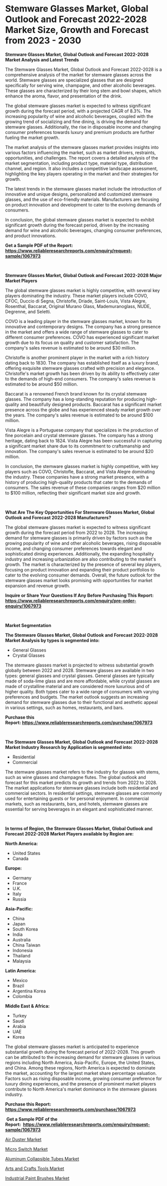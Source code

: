 <p><h1>Stemware Glasses Market, Global Outlook and Forecast 2022-2028 Market Size, Growth and Forecast from 2023 - 2030</h1></p><p><strong>Stemware Glasses Market, Global Outlook and Forecast 2022-2028 Market Analysis and Latest Trends</strong></p>
<p><p>The Stemware Glasses Market, Global Outlook and Forecast 2022-2028 is a comprehensive analysis of the market for stemware glasses across the world. Stemware glasses are specialized glasses that are designed specifically for serving wine, champagne, and other alcoholic beverages. These glasses are characterized by their long stem and bowl shapes, which enhance the aroma, flavor, and presentation of the drink.</p><p>The global stemware glasses market is expected to witness significant growth during the forecast period, with a projected CAGR of 8.3%. The increasing popularity of wine and alcoholic beverages, coupled with the growing trend of socializing and fine dining, is driving the demand for stemware glasses. Additionally, the rise in disposable income and changing consumer preferences towards luxury and premium products are further fueling the market growth.</p><p>The market analysis of the stemware glasses market provides insights into various factors influencing the market, such as market drivers, restraints, opportunities, and challenges. The report covers a detailed analysis of the market segmentation, including product type, material type, distribution channel, and region. It also includes a competitive landscape assessment, highlighting the key players operating in the market and their strategies for growth.</p><p>The latest trends in the stemware glasses market include the introduction of innovative and unique designs, personalized and customized stemware glasses, and the use of eco-friendly materials. Manufacturers are focusing on product innovation and development to cater to the evolving demands of consumers.</p><p>In conclusion, the global stemware glasses market is expected to exhibit significant growth during the forecast period, driven by the increasing demand for wine and alcoholic beverages, changing consumer preferences, and product innovations.</p></p>
<p><strong>Get a Sample PDF of the Report:&nbsp; <a href="https://www.reliableresearchreports.com/enquiry/request-sample/1067973">https://www.reliableresearchreports.com/enquiry/request-sample/1067973</a></strong></p>
<p>&nbsp;</p>
<p><strong>Stemware Glasses Market, Global Outlook and Forecast 2022-2028 Major Market Players</strong></p>
<p><p>The global stemware glasses market is highly competitive, with several key players dominating the industry. These market players include COVO, CFOC, Duccio di Segna, Christofle, Driade, Saint-Louis, Vista Alegre, Rosenthal, Baccarat, Original Murano Glass, Mademuranoglass, NUDE, Degrenne, and Seletti.</p><p>COVO is a leading player in the stemware glasses market, known for its innovative and contemporary designs. The company has a strong presence in the market and offers a wide range of stemware glasses to cater to different consumer preferences. COVO has experienced significant market growth due to its focus on quality and customer satisfaction. The company's sales revenue is estimated to be around $30 million.</p><p>Christofle is another prominent player in the market with a rich history dating back to 1830. The company has established itself as a luxury brand, offering exquisite stemware glasses crafted with precision and elegance. Christofle's market growth has been driven by its ability to effectively cater to the demands of high-end consumers. The company's sales revenue is estimated to be around $50 million.</p><p>Baccarat is a renowned French brand known for its crystal stemware glasses. The company has a long-standing reputation for producing high-quality and beautifully designed products. Baccarat has a significant market presence across the globe and has experienced steady market growth over the years. The company's sales revenue is estimated to be around $100 million.</p><p>Vista Alegre is a Portuguese company that specializes in the production of fine porcelain and crystal stemware glasses. The company has a strong heritage, dating back to 1824. Vista Alegre has been successful in capturing a significant market share due to its commitment to craftsmanship and innovation. The company's sales revenue is estimated to be around $20 million.</p><p>In conclusion, the stemware glasses market is highly competitive, with key players such as COVO, Christofle, Baccarat, and Vista Alegre dominating the industry. These companies have a strong market presence, with a history of producing high-quality products that cater to the demands of consumers. The sales revenue of these companies ranges from $20 million to $100 million, reflecting their significant market size and growth.</p></p>
<p>&nbsp;</p>
<p><strong>What Are The Key Opportunities For Stemware Glasses Market, Global Outlook and Forecast 2022-2028 Manufacturers?</strong></p>
<p><p>The global stemware glasses market is expected to witness significant growth during the forecast period from 2022 to 2028. The increasing demand for stemware glasses is primarily driven by factors such as the growing popularity of wine and other alcoholic beverages, rising disposable income, and changing consumer preferences towards elegant and sophisticated dining experiences. Additionally, the expanding hospitality industry and increasing urbanization are also contributing to the market's growth. The market is characterized by the presence of several key players, focusing on product innovation and expanding their product portfolios to cater to the evolving consumer demands. Overall, the future outlook for the stemware glasses market looks promising with opportunities for market expansion and revenue growth.</p></p>
<p><strong>Inquire or Share Your Questions If Any Before Purchasing This Report: <a href="https://www.reliableresearchreports.com/enquiry/pre-order-enquiry/1067973">https://www.reliableresearchreports.com/enquiry/pre-order-enquiry/1067973</a></strong></p>
<p>&nbsp;</p>
<p><strong>Market Segmentation</strong></p>
<p><strong>The Stemware Glasses Market, Global Outlook and Forecast 2022-2028 Market Analysis by types is segmented into:</strong></p>
<p><ul><li>General Glasses</li><li>Crystal Glasses</li></ul></p>
<p><p>The stemware glasses market is projected to witness substantial growth globally between 2022 and 2028. Stemware glasses are available in two types: general glasses and crystal glasses. General glasses are typically made of soda-lime glass and are more affordable, while crystal glasses are made of crystalline material and are considered more luxurious and of higher quality. Both types cater to a wide range of consumers with varying preferences and budgets. The market outlook suggests an increasing demand for stemware glasses due to their functional and aesthetic appeal in various settings, such as homes, restaurants, and bars.</p></p>
<p><strong>Purchase this Report:&nbsp;<a href="https://www.reliableresearchreports.com/purchase/1067973">https://www.reliableresearchreports.com/purchase/1067973</a></strong></p>
<p>&nbsp;</p>
<p><strong>The Stemware Glasses Market, Global Outlook and Forecast 2022-2028 Market Industry Research by Application is segmented into:</strong></p>
<p><ul><li>Residential</li><li>Commercial</li></ul></p>
<p><p>The stemware glasses market refers to the industry for glasses with stems, such as wine glasses and champagne flutes. The global outlook and forecast for this market predicts its growth and trends from 2022 to 2028. The market applications for stemware glasses include both residential and commercial sectors. In residential settings, stemware glasses are commonly used for entertaining guests or for personal enjoyment. In commercial markets, such as restaurants, bars, and hotels, stemware glasses are essential for serving beverages in an elegant and sophisticated manner.</p></p>
<p>&nbsp;</p>
<p><strong>In terms of Region, the Stemware Glasses Market, Global Outlook and Forecast 2022-2028 Market Players available by Region are:</strong></p>
<p>
    <p> <strong> North America: </strong>
        <ul>
            <li>United States</li>
            <li>Canada</li>
        </ul>
        </p> 
    <p> <strong> Europe: </strong>
        <ul>
            <li>Germany</li>
            <li>France</li>
            <li>U.K.</li>
            <li>Italy</li>
            <li>Russia</li>
        </ul>
        </p> 
    <p> <strong> Asia-Pacific: </strong>
        <ul>
            <li>China</li>
            <li>Japan</li>
            <li>South Korea</li>
            <li>India</li>
            <li>Australia</li>
            <li>China Taiwan</li>
            <li>Indonesia</li>
            <li>Thailand</li>
            <li>Malaysia</li>
        </ul>
        </p> 
    <p> <strong> Latin America: </strong>
        <ul>
            <li>Mexico</li>
            <li>Brazil</li>
            <li>Argentina Korea</li>
            <li>Colombia</li>
        </ul>
        </p> 
    <p> <strong> Middle East & Africa: </strong>
        <ul>
            <li>Turkey</li>
            <li>Saudi</li>
            <li>Arabia</li>
            <li>UAE</li>
            <li>Korea</li>
        </ul>
    </p>
    </p>
<p><p>The global stemware glasses market is anticipated to experience substantial growth during the forecast period of 2022-2028. This growth can be attributed to the increasing demand for stemware glasses in various regions including North America, Asia-Pacific, Europe, the United States, and China. Among these regions, North America is expected to dominate the market, accounting for the largest market share percentage valuation. Factors such as rising disposable income, growing consumer preference for luxury dining experiences, and the presence of prominent market players contribute to North America's market dominance in the stemware glasses industry.</p></p>
<p><strong>Purchase this Report: <a href="https://www.reliableresearchreports.com/purchase/1067973">https://www.reliableresearchreports.com/purchase/1067973</a></strong></p>
<p>&nbsp;<strong>Get a Sample PDF of the Report:&nbsp;&nbsp;<a href="https://www.reliableresearchreports.com/enquiry/request-sample/1067973">https://www.reliableresearchreports.com/enquiry/request-sample/1067973</a></strong></p>
<p><strong></strong></p>
<p><p><a href="https://medium.com/@enostillman2023/air-duster-market-size-growth-forecast-2023-2030-2c874d0c25c8">Air Duster Market</a></p><p><a href="https://www.reportprime.com/micro-switch-r7615">Micro Switch Market</a></p><p><a href="https://www.linkedin.com/pulse/aluminum-collapsible-tubes-market-insights-players-forecast-aub8e/">Aluminum Collapsible Tubes Market</a></p><p><a href="https://medium.com/@kaelapaucek/arts-and-crafts-tools-market-size-growth-forecast-2023-2030-510345fc8f30">Arts and Crafts Tools Market</a></p><p><a href="https://www.reportprime.com/industrial-paint-brushes-r7617">Industrial Paint Brushes Market</a></p></p>